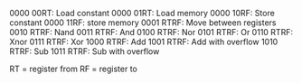 0000 00RT: Load constant
0000 01RT: Load memory
0000 10RF: Store constant
0000 11RF: store memory
0001 RTRF: Move between registers
0010 RTRF: Nand
0011 RTRF: And
0100 RTRF: Nor
0101 RTRF: Or
0110 RTRF: Xnor
0111 RTRF: Xor
1000 RTRF: Add
1001 RTRF: Add with overflow
1010 RTRF: Sub
1011 RTRF: Sub with overflow

RT = register from
RF = register to
